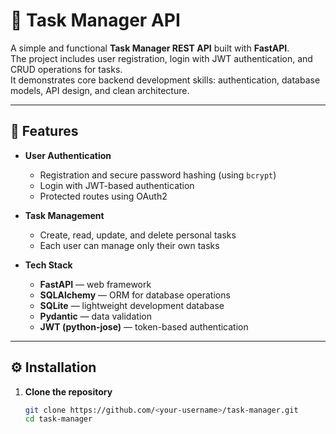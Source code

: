 # 🧩 Task Manager API

A simple and functional **Task Manager REST API** built with **FastAPI**.  
The project includes user registration, login with JWT authentication, and CRUD operations for tasks.  
It demonstrates core backend development skills: authentication, database models, API design, and clean architecture.

---

## 🚀 Features

- **User Authentication**
  - Registration and secure password hashing (using `bcrypt`)
  - Login with JWT-based authentication
  - Protected routes using OAuth2

- **Task Management**
  - Create, read, update, and delete personal tasks
  - Each user can manage only their own tasks

- **Tech Stack**
  - **FastAPI** — web framework
  - **SQLAlchemy** — ORM for database operations
  - **SQLite** — lightweight development database
  - **Pydantic** — data validation
  - **JWT (python-jose)** — token-based authentication

---

## ⚙️ Installation

1. **Clone the repository**
   ```bash
   git clone https://github.com/<your-username>/task-manager.git
   cd task-manager

